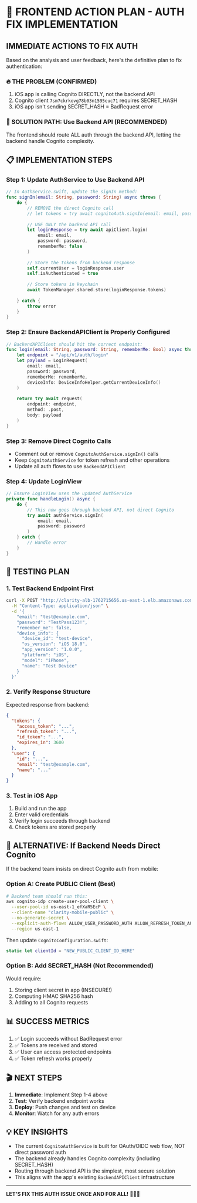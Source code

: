 # 🎯 FRONTEND ACTION PLAN - AUTH FIX IMPLEMENTATION

## IMMEDIATE ACTIONS TO FIX AUTH

Based on the analysis and user feedback, here's the definitive plan to fix authentication:

### 🔥 THE PROBLEM (CONFIRMED)
1. iOS app is calling Cognito DIRECTLY, not the backend API
2. Cognito client `7sm7ckrkovg78b03n1595euc71` requires SECRET_HASH
3. iOS app isn't sending SECRET_HASH = BadRequest error

### 🚀 SOLUTION PATH: Use Backend API (RECOMMENDED)

The frontend should route ALL auth through the backend API, letting the backend handle Cognito complexity.

## 📋 IMPLEMENTATION STEPS

### Step 1: Update AuthService to Use Backend API
```swift
// In AuthService.swift, update the signIn method:
func signIn(email: String, password: String) async throws {
    do {
        // REMOVE the direct Cognito call
        // let tokens = try await cognitoAuth.signIn(email: email, password: password)
        
        // USE ONLY the backend API call
        let loginResponse = try await apiClient.login(
            email: email,
            password: password,
            rememberMe: false
        )
        
        // Store the tokens from backend response
        self.currentUser = loginResponse.user
        self.isAuthenticated = true
        
        // Store tokens in keychain
        await TokenManager.shared.store(loginResponse.tokens)
        
    } catch {
        throw error
    }
}
```

### Step 2: Ensure BackendAPIClient is Properly Configured
```swift
// BackendAPIClient should hit the correct endpoint:
func login(email: String, password: String, rememberMe: Bool) async throws -> LoginResponse {
    let endpoint = "/api/v1/auth/login"
    let payload = LoginRequest(
        email: email,
        password: password,
        rememberMe: rememberMe,
        deviceInfo: DeviceInfoHelper.getCurrentDeviceInfo()
    )
    
    return try await request(
        endpoint: endpoint,
        method: .post,
        body: payload
    )
}
```

### Step 3: Remove Direct Cognito Calls
- Comment out or remove `CognitoAuthService.signIn()` calls
- Keep `CognitoAuthService` for token refresh and other operations
- Update all auth flows to use `BackendAPIClient`

### Step 4: Update LoginView
```swift
// Ensure LoginView uses the updated AuthService
private func handleLogin() async {
    do {
        // This now goes through backend API, not direct Cognito
        try await authService.signIn(
            email: email,
            password: password
        )
    } catch {
        // Handle error
    }
}
```

## 🧪 TESTING PLAN

### 1. Test Backend Endpoint First
```bash
curl -X POST "http://clarity-alb-1762715656.us-east-1.elb.amazonaws.com/api/v1/auth/login" \
  -H "Content-Type: application/json" \
  -d '{
    "email": "test@example.com",
    "password": "TestPass123!",
    "remember_me": false,
    "device_info": {
      "device_id": "test-device",
      "os_version": "iOS 18.0",
      "app_version": "1.0.0",
      "platform": "iOS",
      "model": "iPhone",
      "name": "Test Device"
    }
  }'
```

### 2. Verify Response Structure
Expected response from backend:
```json
{
  "tokens": {
    "access_token": "...",
    "refresh_token": "...",
    "id_token": "...",
    "expires_in": 3600
  },
  "user": {
    "id": "...",
    "email": "test@example.com",
    "name": "..."
  }
}
```

### 3. Test in iOS App
1. Build and run the app
2. Enter valid credentials
3. Verify login succeeds through backend
4. Check tokens are stored properly

## 🚨 ALTERNATIVE: If Backend Needs Direct Cognito

If the backend team insists on direct Cognito auth from mobile:

### Option A: Create PUBLIC Client (Best)
```bash
# Backend team should run this:
aws cognito-idp create-user-pool-client \
  --user-pool-id us-east-1_efXaR5EcP \
  --client-name "clarity-mobile-public" \
  --no-generate-secret \
  --explicit-auth-flows ALLOW_USER_PASSWORD_AUTH ALLOW_REFRESH_TOKEN_AUTH \
  --region us-east-1
```

Then update `CognitoConfiguration.swift`:
```swift
static let clientId = "NEW_PUBLIC_CLIENT_ID_HERE"
```

### Option B: Add SECRET_HASH (Not Recommended)
Would require:
1. Storing client secret in app (INSECURE!)
2. Computing HMAC SHA256 hash
3. Adding to all Cognito requests

## 📊 SUCCESS METRICS

1. ✅ Login succeeds without BadRequest error
2. ✅ Tokens are received and stored
3. ✅ User can access protected endpoints
4. ✅ Token refresh works properly

## 🎬 NEXT STEPS

1. **Immediate**: Implement Step 1-4 above
2. **Test**: Verify backend endpoint works
3. **Deploy**: Push changes and test on device
4. **Monitor**: Watch for any auth errors

## 💡 KEY INSIGHTS

- The current `CognitoAuthService` is built for OAuth/OIDC web flow, NOT direct password auth
- The backend already handles Cognito complexity (including SECRET_HASH)
- Routing through backend API is the simplest, most secure solution
- This aligns with the app's existing `BackendAPIClient` infrastructure

---

**LET'S FIX THIS AUTH ISSUE ONCE AND FOR ALL!** 🚀🔥💪